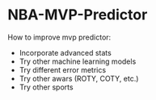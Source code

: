 # NBA-MVP-Predictor

How to improve mvp predictor:
- Incorporate advanced stats
- Try other machine learning models
- Try different error metrics
- Try other awars (ROTY, COTY, etc.)
- Try other sports 
